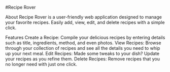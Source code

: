 #Recipe Rover

About
Recipe Rover is a user-friendly web application designed to manage your favorite recipes. Easily add, view, edit, and delete recipes with a simple click.

Features
Create a Recipe: Compile your delicious recipes by entering details such as title, ingredients, method, and even photos.
View Recipes: Browse through your collection of recipes and see all the details you need to whip up your next meal.
Edit Recipes: Made some tweaks to your dish? Update your recipes as you refine them.
Delete Recipes: Remove recipes that you no longer need with just one click.
